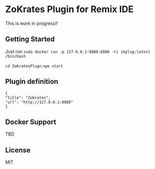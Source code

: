ZoKrates Plugin for Remix IDE
==================================

This is work in progress!! 

Getting Started
---------------
Just run
`sudo docker run -p 127.0.0.1:8080:8080 -ti zkplug:latest /bin/bash`

`cd ZoKratesPlugn`
`npm start`


Plugin definition
-----------------

```
{
"title": "ZoKrates",
"url": "http://127.0.0.1:8080"
}
```

Docker Support
--------------
TBD

License
-------

MIT

